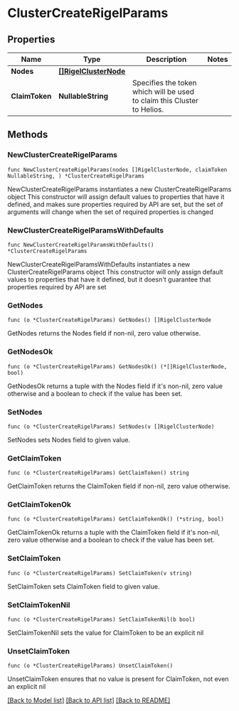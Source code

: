 # ClusterCreateRigelParams

## Properties

Name | Type | Description | Notes
------------ | ------------- | ------------- | -------------
**Nodes** | [**[]RigelClusterNode**](RigelClusterNode.md) |  | 
**ClaimToken** | **NullableString** | Specifies the token which will be used to claim this Cluster to Helios. | 

## Methods

### NewClusterCreateRigelParams

`func NewClusterCreateRigelParams(nodes []RigelClusterNode, claimToken NullableString, ) *ClusterCreateRigelParams`

NewClusterCreateRigelParams instantiates a new ClusterCreateRigelParams object
This constructor will assign default values to properties that have it defined,
and makes sure properties required by API are set, but the set of arguments
will change when the set of required properties is changed

### NewClusterCreateRigelParamsWithDefaults

`func NewClusterCreateRigelParamsWithDefaults() *ClusterCreateRigelParams`

NewClusterCreateRigelParamsWithDefaults instantiates a new ClusterCreateRigelParams object
This constructor will only assign default values to properties that have it defined,
but it doesn't guarantee that properties required by API are set

### GetNodes

`func (o *ClusterCreateRigelParams) GetNodes() []RigelClusterNode`

GetNodes returns the Nodes field if non-nil, zero value otherwise.

### GetNodesOk

`func (o *ClusterCreateRigelParams) GetNodesOk() (*[]RigelClusterNode, bool)`

GetNodesOk returns a tuple with the Nodes field if it's non-nil, zero value otherwise
and a boolean to check if the value has been set.

### SetNodes

`func (o *ClusterCreateRigelParams) SetNodes(v []RigelClusterNode)`

SetNodes sets Nodes field to given value.


### GetClaimToken

`func (o *ClusterCreateRigelParams) GetClaimToken() string`

GetClaimToken returns the ClaimToken field if non-nil, zero value otherwise.

### GetClaimTokenOk

`func (o *ClusterCreateRigelParams) GetClaimTokenOk() (*string, bool)`

GetClaimTokenOk returns a tuple with the ClaimToken field if it's non-nil, zero value otherwise
and a boolean to check if the value has been set.

### SetClaimToken

`func (o *ClusterCreateRigelParams) SetClaimToken(v string)`

SetClaimToken sets ClaimToken field to given value.


### SetClaimTokenNil

`func (o *ClusterCreateRigelParams) SetClaimTokenNil(b bool)`

 SetClaimTokenNil sets the value for ClaimToken to be an explicit nil

### UnsetClaimToken
`func (o *ClusterCreateRigelParams) UnsetClaimToken()`

UnsetClaimToken ensures that no value is present for ClaimToken, not even an explicit nil

[[Back to Model list]](../README.md#documentation-for-models) [[Back to API list]](../README.md#documentation-for-api-endpoints) [[Back to README]](../README.md)



